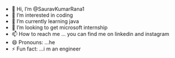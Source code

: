 - 👋 Hi, I’m @SauravKumarRana1
- 👀 I’m interested in coding
- 🌱 I’m currently learning java
- 💞️ I’m looking to get microsoft internship
- 📫 How to reach me ... you can find me on linkedin and instagram
- 😄 Pronouns: ...he
- ⚡ Fun fact: ...i m an engineer

<!---
SauravKumarRana1/SauravKumarRana1 is a ✨ special ✨ repository because its `README.md` (this file) appears on your GitHub profile.
You can click the Preview link to take a look at your changes.
--->
